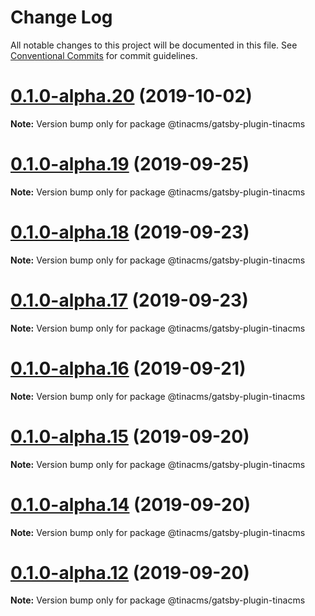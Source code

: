 # Change Log

All notable changes to this project will be documented in this file.
See [Conventional Commits](https://conventionalcommits.org) for commit guidelines.

# [0.1.0-alpha.20](https://github.com/tinacms/tinacms/compare/@tinacms/gatsby-plugin-tinacms@0.1.0-alpha.19...@tinacms/gatsby-plugin-tinacms@0.1.0-alpha.20) (2019-10-02)

**Note:** Version bump only for package @tinacms/gatsby-plugin-tinacms





# [0.1.0-alpha.19](https://github.com/tinacms/tinacms/compare/@tinacms/gatsby-plugin-tinacms@0.1.0-alpha.18...@tinacms/gatsby-plugin-tinacms@0.1.0-alpha.19) (2019-09-25)

**Note:** Version bump only for package @tinacms/gatsby-plugin-tinacms





# [0.1.0-alpha.18](https://github.com/tinacms/tinacms/compare/@tinacms/gatsby-plugin-tinacms@0.1.0-alpha.17...@tinacms/gatsby-plugin-tinacms@0.1.0-alpha.18) (2019-09-23)

**Note:** Version bump only for package @tinacms/gatsby-plugin-tinacms





# [0.1.0-alpha.17](https://github.com/tinacms/tinacms/compare/@tinacms/gatsby-plugin-tinacms@0.1.0-alpha.16...@tinacms/gatsby-plugin-tinacms@0.1.0-alpha.17) (2019-09-23)

**Note:** Version bump only for package @tinacms/gatsby-plugin-tinacms





# [0.1.0-alpha.16](https://github.com/tinacms/tinacms/compare/@tinacms/gatsby-plugin-tinacms@0.1.0-alpha.15...@tinacms/gatsby-plugin-tinacms@0.1.0-alpha.16) (2019-09-21)

**Note:** Version bump only for package @tinacms/gatsby-plugin-tinacms





# [0.1.0-alpha.15](https://github.com/tinacms/tinacms/compare/@tinacms/gatsby-plugin-tinacms@0.1.0-alpha.14...@tinacms/gatsby-plugin-tinacms@0.1.0-alpha.15) (2019-09-20)

**Note:** Version bump only for package @tinacms/gatsby-plugin-tinacms





# [0.1.0-alpha.14](https://github.com/tinacms/tinacms/compare/@tinacms/gatsby-plugin-tinacms@0.1.0-alpha.11...@tinacms/gatsby-plugin-tinacms@0.1.0-alpha.14) (2019-09-20)

**Note:** Version bump only for package @tinacms/gatsby-plugin-tinacms





# [0.1.0-alpha.12](https://github.com/tinacms/tinacms/compare/@tinacms/gatsby-plugin-tinacms@0.1.0-alpha.11...@tinacms/gatsby-plugin-tinacms@0.1.0-alpha.12) (2019-09-20)

**Note:** Version bump only for package @tinacms/gatsby-plugin-tinacms
